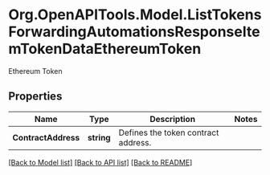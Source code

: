 # Org.OpenAPITools.Model.ListTokensForwardingAutomationsResponseItemTokenDataEthereumToken
Ethereum Token

## Properties

Name | Type | Description | Notes
------------ | ------------- | ------------- | -------------
**ContractAddress** | **string** | Defines the token contract address. | 

[[Back to Model list]](../README.md#documentation-for-models) [[Back to API list]](../README.md#documentation-for-api-endpoints) [[Back to README]](../README.md)

